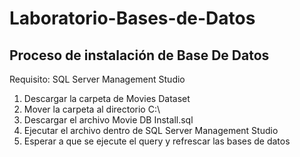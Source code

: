 # Laboratorio-Bases-de-Datos

## Proceso de instalación de Base De Datos

Requisito: SQL Server Management Studio

1. Descargar la carpeta de Movies Dataset
2. Mover la carpeta al directorio C:\
3. Descargar el archivo Movie DB Install.sql
4. Ejecutar el archivo dentro de SQL Server Management Studio
5. Esperar a que se ejecute el query y refrescar las bases de datos
